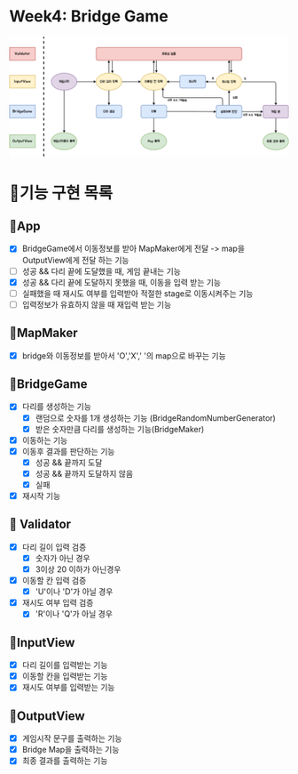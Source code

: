 # Week4: Bridge Game

![](chart.png)

# 🎯기능 구현 목록

## 🥇App

- [x] BridgeGame에서 이동정보를 받아 MapMaker에게 전달 -> map을 OutputView에게 전달 하는 기능
- [ ] 성공 && 다리 끝에 도달했을 때, 게임 끝내는 기능
- [x] 성공 && 다리 끝에 도달하지 못했을 때, 이동을 입력 받는 기능
- [ ] 실패했을 때 재시도 여부를 입력받아 적절한 stage로 이동시켜주는 기능
- [ ] 입력정보가 유효하지 않을 때 재입력 받는 기능

## 🥇MapMaker

- [x] bridge와 이동정보를 받아서 'O','X',' '의 map으로 바꾸는 기능

## 🥇BridgeGame

- [x] 다리를 생성하는 기능
  - [x] 랜덤으로 숫자를 1개 생성하는 기능 (BridgeRandomNumberGenerator)
  - [x] 받은 숫자만큼 다리를 생성하는 기능(BridgeMaker)
- [x] 이동하는 기능
- [x] 이동후 결과를 판단하는 기능
  - [x] 성공 && 끝까지 도달
  - [x] 성공 && 끝까지 도달하지 않음
  - [x] 실패
- [x] 재시작 기능

## 🥇 Validator

- [x] 다리 길이 입력 검증
  - [x] 숫자가 아닌 경우
  - [x] 3이상 20 이하가 아닌경우
- [x] 이동할 칸 입력 검증
  - [x] 'U'이나 'D'가 아닐 경우
- [x] 재시도 여부 입력 검증
  - [x] 'R'이나 'Q'가 아닐 경우

## 🥇InputView

- [x] 다리 길이를 입력받는 기능
- [x] 이동할 칸을 입력받는 기능
- [x] 재시도 여부를 입력받는 기능

## 🥇OutputView

- [x] 게임시작 문구를 출력하는 기능
- [x] Bridge Map을 출력하는 기능
- [x] 최종 결과를 출력하는 기능
